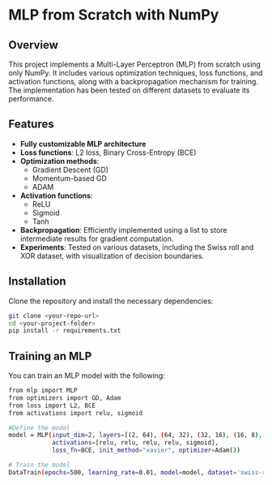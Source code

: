 # MLP from Scratch with NumPy

## Overview
This project implements a Multi-Layer Perceptron (MLP) from scratch using only NumPy. It includes various optimization techniques, loss functions, and activation functions, along with a backpropagation mechanism for training. The implementation has been tested on different datasets to evaluate its performance.

## Features
- **Fully customizable MLP architecture**
- **Loss functions**: L2 loss, Binary Cross-Entropy (BCE)
- **Optimization methods**:
  - Gradient Descent (GD)
  - Momentum-based GD
  - ADAM
- **Activation functions**:
  - ReLU
  - Sigmoid
  - Tanh
- **Backpropagation**: Efficiently implemented using a list to store intermediate results for gradient computation.
- **Experiments**: Tested on various datasets, including the Swiss roll and XOR dataset, with visualization of decision boundaries.

## Installation
Clone the repository and install the necessary dependencies:

```sh
git clone <your-repo-url>
cd <your-project-folder>
pip install -r requirements.txt
```

## Training an MLP
You can train an MLP model with the following:

```sh
from mlp import MLP
from optimizers import GD, Adam
from loss import L2, BCE
from activations import relu, sigmoid

#Define the model
model = MLP(input_dim=2, layers=[(2, 64), (64, 32), (32, 16), (16, 8), (8, 1)], 
            activations=[relu, relu, relu, relu, sigmoid], 
            loss_fn=BCE, init_method="xavier", optimizer=Adam())

# Train the model
DataTrain(epochs=500, learning_rate=0.01, model=model, dataset='swiss-roll')
```
